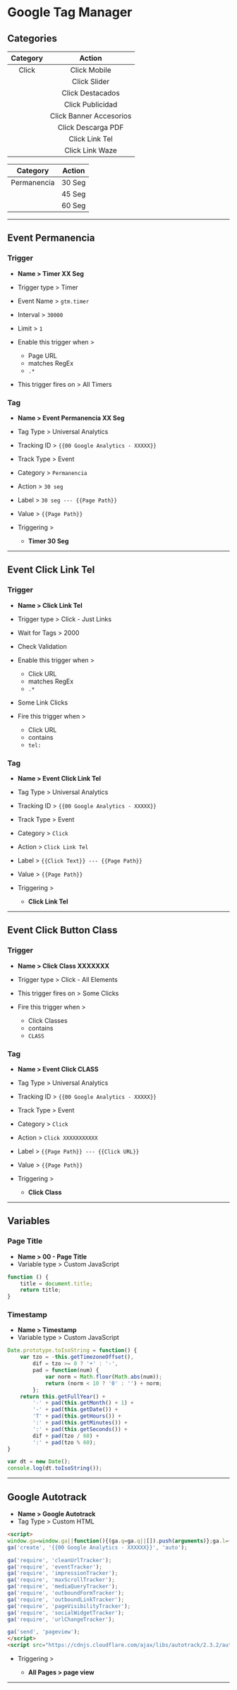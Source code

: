 # Google Tag Manager

## Categories

Category |         Action
:------: | :---------------------:
 Click   |      Click Mobile
         |      Click Slider
         |    Click Destacados
         |    Click Publicidad
         | Click Banner Accesorios
         |   Click Descarga PDF
         |     Click Link Tel
         |     Click Link Waze

 Category   | Action
:---------: | :----:
Permanencia | 30 Seg
            | 45 Seg
            | 60 Seg

--------------------------------------------------------------------------------

## Event Permanencia

### Trigger

- **Name > Timer XX Seg**
- Trigger type > Timer
- Event Name > `gtm.timer`
- Interval > `30000`
- Limit > `1`
- Enable this trigger when >

  - Page URL
  - matches RegEx
  - `.*`

- This trigger fires on > All Timers

### Tag

- **Name > Event Permanencia XX Seg**
- Tag Type > Universal Analytics
- Tracking ID > `{{00 Google Analytics - XXXXX}}`
- Track Type > Event
- Category > `Permanencia`
- Action > `30 seg`
- Label > `30 seg --- {{Page Path}}`
- Value > `{{Page Path}}`
- Triggering >

  - **Timer 30 Seg**

--------------------------------------------------------------------------------

## Event Click Link Tel

### Trigger

- **Name > Click Link Tel**
- Trigger type > Click - Just Links
- Wait for Tags > 2000
- Check Validation
- Enable this trigger when >

  - Click URL
  - matches RegEx
  - `.*`

- Some Link Clicks

- Fire this trigger when >

  - Click URL
  - contains
  - `tel:`

### Tag

- **Name > Event Click Link Tel**
- Tag Type > Universal Analytics
- Tracking ID > `{{00 Google Analytics - XXXXX}}`
- Track Type > Event
- Category > `Click`
- Action > `Click Link Tel`
- Label > `{{Click Text}} --- {{Page Path}}`
- Value > `{{Page Path}}`
- Triggering >

  - **Click Link Tel**

--------------------------------------------------------------------------------

## Event Click Button Class

### Trigger

- **Name > Click Class XXXXXXX**
- Trigger type > Click - All Elements
- This trigger fires on > Some Clicks
- Fire this trigger when >

  - Click Classes
  - contains
  - `CLASS`

### Tag

- **Name > Event Click CLASS**
- Tag Type > Universal Analytics
- Tracking ID > `{{00 Google Analytics - XXXXX}}`
- Track Type > Event
- Category > `Click`
- Action > `Click XXXXXXXXXXX`
- Label > `{{Page Path}} --- {{Click URL}}`
- Value > `{{Page Path}}`
- Triggering >

  - **Click Class**

--------------------------------------------------------------------------------

## Variables

### Page Title

- **Name > 00 - Page Title**
- Variable type > Custom JavaScript

```javascript
function () {
    title = document.title;
    return title;
}
```

### Timestamp

- **Name > Timestamp**
- Variable type > Custom JavaScript

```javascript
Date.prototype.toIsoString = function() {
    var tzo = -this.getTimezoneOffset(),
        dif = tzo >= 0 ? '+' : '-',
        pad = function(num) {
            var norm = Math.floor(Math.abs(num));
            return (norm < 10 ? '0' : '') + norm;
        };
    return this.getFullYear() +
        '-' + pad(this.getMonth() + 1) +
        '-' + pad(this.getDate()) +
        'T' + pad(this.getHours()) +
        ':' + pad(this.getMinutes()) +
        ':' + pad(this.getSeconds()) +
        dif + pad(tzo / 60) +
        ':' + pad(tzo % 60);
}

var dt = new Date();
console.log(dt.toIsoString());
```

--------------------------------------------------------------------------------

## Google Autotrack

- **Name > Google Autotrack**
- Tag Type > Custom HTML

```html
<script>
window.ga=window.ga||function(){(ga.q=ga.q||[]).push(arguments)};ga.l=+new Date;
ga('create', '{{00 Google Analytics - XXXXXX}}', 'auto');

ga('require', 'cleanUrlTracker');
ga('require', 'eventTracker');
ga('require', 'impressionTracker');
ga('require', 'maxScrollTracker');
ga('require', 'mediaQueryTracker');
ga('require', 'outboundFormTracker');
ga('require', 'outboundLinkTracker');
ga('require', 'pageVisibilityTracker');
ga('require', 'socialWidgetTracker');
ga('require', 'urlChangeTracker');

ga('send', 'pageview');
</script>
<script src="https://cdnjs.cloudflare.com/ajax/libs/autotrack/2.3.2/autotrack.js"></script>
```

- Triggering >

  - **All Pages > page view**

--------------------------------------------------------------------------------
